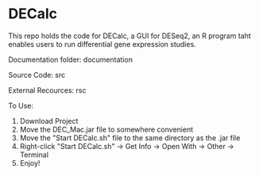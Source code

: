 # DECalc
This repo holds the code for DECalc, a GUI for DESeq2, an R program taht enables users to run differential gene expression studies. 

Documentation folder: documentation

Source Code: src

External Recources: rsc

To Use:
  
  1. Download Project
  2. Move the DEC_Mac.jar file to somewhere convenient
  3. Move the "Start DECalc.sh" file to the same directory as the .jar file
  4. Right-click "Start DECalc.sh" -> Get Info -> Open With -> Other -> Terminal 
  5. Enjoy!
